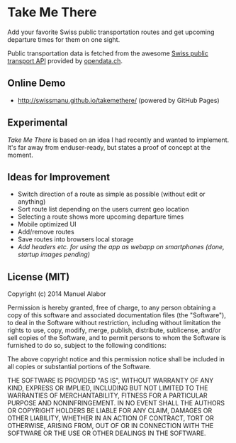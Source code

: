 # Take Me There
Add your favorite Swiss public transportation routes and get upcoming departure times for them on one sight.

Public transportation data is fetched from the awesome [Swiss public transport API](http://transport.opendata.ch/) provided by [opendata.ch](http://opendata.ch/).

## Online Demo
* http://swissmanu.github.io/takemethere/ (powered by GitHub Pages)

## Experimental
*Take Me There* is based on an idea I had recently and wanted to implement.
It's far away from enduser-ready, but states a proof of concept at the moment.


## Ideas for Improvement
* Switch direction of a route as simple as possible (without edit or anything)
* Sort route list depending on the users current geo location
* Selecting a route shows more upcoming departure times
* Mobile optimized UI
* Add/remove routes
* Save routes into browsers local storage
* *Add headers etc. for using the app as webapp on smartphones (done, startup images pending)*


## License (MIT)
Copyright (c) 2014 Manuel Alabor

Permission is hereby granted, free of charge, to any person obtaining a copy of this software and associated documentation files (the "Software"), to deal in the Software without restriction, including without limitation the rights to use, copy, modify, merge, publish, distribute, sublicense, and/or sell copies of the Software, and to permit persons to whom the Software is furnished to do so, subject to the following conditions:

The above copyright notice and this permission notice shall be included in all copies or substantial portions of the Software.

THE SOFTWARE IS PROVIDED "AS IS", WITHOUT WARRANTY OF ANY KIND, EXPRESS OR IMPLIED, INCLUDING BUT NOT LIMITED TO THE WARRANTIES OF MERCHANTABILITY, FITNESS FOR A PARTICULAR PURPOSE AND NONINFRINGEMENT. IN NO EVENT SHALL THE AUTHORS OR COPYRIGHT HOLDERS BE LIABLE FOR ANY CLAIM, DAMAGES OR OTHER LIABILITY, WHETHER IN AN ACTION OF CONTRACT, TORT OR OTHERWISE, ARISING FROM, OUT OF OR IN CONNECTION WITH THE SOFTWARE OR THE USE OR OTHER DEALINGS IN THE SOFTWARE.
